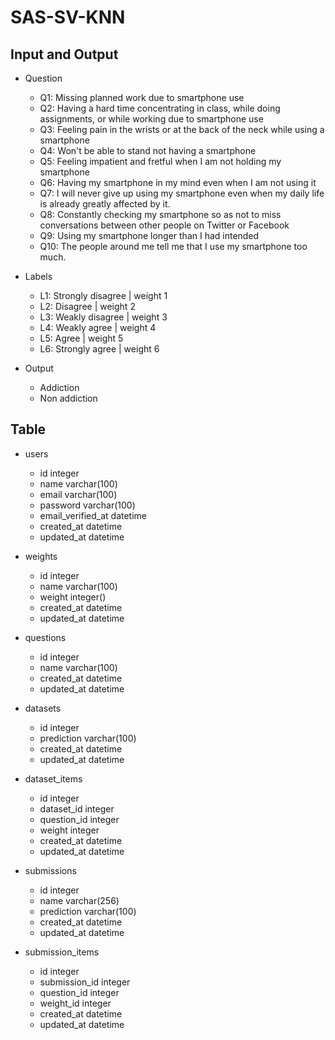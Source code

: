 # SAS-SV-KNN

## Input and Output

- Question

  - Q1: Missing planned work due to smartphone use
  - Q2: Having a hard time concentrating in class, while doing assignments, or while working due to smartphone use
  - Q3: Feeling pain in the wrists or at the back of the neck while using a smartphone
  - Q4: Won't be able to stand not having a smartphone
  - Q5: Feeling impatient and fretful when I am not holding my smartphone
  - Q6: Having my smartphone in my mind even when I am not using it
  - Q7: I will never give up using my smartphone even when my daily life is already greatly affected by it.
  - Q8: Constantly checking my smartphone so as not to miss conversations between other people on Twitter or Facebook
  - Q9: Using my smartphone longer than I had intended
  - Q10: The people around me tell me that I use my smartphone too much.

- Labels

  - L1: Strongly disagree | weight 1
  - L2: Disagree | weight 2
  - L3: Weakly disagree | weight 3
  - L4: Weakly agree | weight 4
  - L5: Agree | weight 5
  - L6: Strongly agree | weight 6

- Output

  - Addiction
  - Non addiction

## Table

- users

  - id integer
  - name varchar(100)
  - email varchar(100)
  - password varchar(100)
  - email_verified_at datetime
  - created_at datetime
  - updated_at datetime

- weights

  - id integer
  - name varchar(100)
  - weight integer()
  - created_at datetime
  - updated_at datetime

- questions

  - id integer
  - name varchar(100)
  - created_at datetime
  - updated_at datetime

- datasets

  - id integer
  - prediction varchar(100)
  - created_at datetime
  - updated_at datetime

- dataset_items

  - id integer
  - dataset_id integer
  - question_id integer
  - weight integer
  - created_at datetime
  - updated_at datetime

- submissions

  - id integer
  - name varchar(256)
  - prediction varchar(100)
  - created_at datetime
  - updated_at datetime

- submission_items

  - id integer
  - submission_id integer
  - question_id integer
  - weight_id integer
  - created_at datetime
  - updated_at datetime
